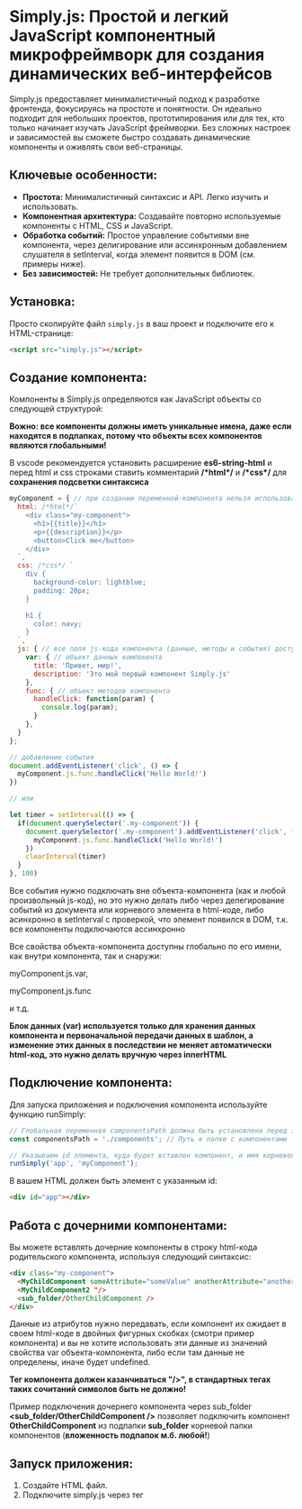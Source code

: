 # Simply.js: Простой и легкий JavaScript компонентный микрофреймворк для создания динамических веб-интерфейсов

Simply.js предоставляет минималистичный подход к разработке фронтенда, фокусируясь на простоте и понятности. Он идеально подходит для небольших проектов, прототипирования или для тех, кто только начинает изучать JavaScript фреймворки.  Без сложных настроек и зависимостей вы сможете быстро создавать динамические компоненты и оживлять свои веб-страницы.

## Ключевые особенности:

* **Простота:** Минималистичный синтаксис и API. Легко изучить и использовать.
* **Компонентная архитектура:** Создавайте повторно используемые компоненты с HTML, CSS и JavaScript.
* **Обработка событий:**  Простое управление событиями вне компонента, через делигирование или ассинхронным добавлением слушателя в setInterval, когда элемент появится в DOM (см. примеры ниже).
* **Без зависимостей:**  Не требует дополнительных библиотек.


## Установка:

Просто скопируйте файл `simply.js` в ваш проект и подключите его к HTML-странице:

```html
<script src="simply.js"></script>
```

## Создание компонента:

Компоненты в Simply.js определяются как JavaScript объекты со следующей структурой:

**Вожно: все компоненты должны иметь уникальные имена, даже если находятся в подпапках, потому что объекты всех компонентов являются глобальными!**

В vscode рекомендуется установить расширение **es6-string-html** и перед html и css строками ставить комментарий **/\*html\*/** и **/\*css\*/** для **сохранения подсветки синтаксиса**

```js
myComponent = { // при создании переменной-компонента нельзя использовать ключевые слова var, let, const, потому что все компоненты находятся в глобальной области видимости и являются свойствами объекта window
  html: /*html*/`
    <div class="my-component">
      <h1>{{title}}</h1>
      <p>{{description}}</p>
      <button>Click me</button>
    </div>
  `,
  css: /*css*/ `
    div {
      background-color: lightblue;
      padding: 20px;
    }

    h1 {
      color: navy;
    }
  `,
  js: { // все поля js-кода компонента (данные, методы и события) доступны глобально через myComponent
    var: { // объект данных компонента
      title: 'Привет, мир!',
      description: 'Это мой первый компонент Simply.js'
    },
    func: { // объект методов компонента
      handleClick: function(param) {
        console.log(param);
      }
    },
  }
};

// добавление события
document.addEventListener('click', () => {
  myComponent.js.func.handleClick('Hello World!')
})

// или

let timer = setInterval(() => {
  if(document.querySelector('.my-component')) {
    document.querySelector('.my-component').addEventListener('click', () => {
      myComponent.js.func.handleClick('Hello World!')
    })
    clearInterval(timer)
  }
}, 100)
```

Все события нужно подключать вне объекта-компонента (как и любой произвольный js-код), но это нужно делать либо через делегирование событий из документа или корневого элемента в html-коде, либо асинхронно в setInterval с проверкой, что элемент появился в DOM, т.к. все компоненты подключаются ассинхронно

Все свойства объекта-компонента доступны глобально по его имени, как внутри компонента, так и снаружи: 

myComponent.js.var,

myComponent.js.func

и т.д. 

**Блок данных (var) используется только для хранения данных компонента и первоначальной передачи данных в шаблон, а изменение этих данных в последствии не меняет автоматически html-код, это нужно делать вручную через innerHTML**

## Подключение компонента:

Для запуска приложения и подключения компонента используйте функцию runSimply:

```js
// Глобальная переменная componentsPath должна быть установлена перед запуском приложения
const componentsPath = './components'; // Путь к папке с компонентами

// Указываем id элемента, куда будет вставлен компонент, и имя корневого компонента
runSimply('app', 'myComponent'); 
```

В вашем HTML должен быть элемент с указанным id:

```html
<div id="app"></div>
```

## Работа с дочерними компонентами:

Вы можете вставлять дочерние компоненты в строку html-кода родительского компонента, используя следующий синтаксис:

```html
<div class="my-component">
  <MyChildComponent someAttribute="someValue" anotherAttribute="anotherValue"/>
  <MyChildComponent2 "/>
  <sub_folder/OtherChildComponent />
</div>
```

Данные из атрибутов нужно передавать, если компонент их ожидает в своем html-коде в двойных фигурных скобках (смотри пример компонента) и вы не хотите использовать эти данные из значений свойства var объекта-компонента, либо если там данные не определены, иначе будет undefined.

**Тег компонента должен казанчиваться "/>", в стандартных тегах таких сочитаний символов быть не должно!**

Пример подключения дочернего компонента через sub_folder **<sub_folder/OtherChildComponent />** позволяет подключить компонент **OtherChildComponent** из подпапки **sub_folder** корневой папки компонентов (**вложенность подпапок м.б. любой!**)

## Запуск приложения:

1. Создайте HTML файл.
2. Подключите simply.js через тег <script>перед вашим js-кодом (в теге head).
3. Создайте компонент как JavaScript объект в папке для компонентов.
4. В вашем js-коде создайте глобальную переменную componentsPath с сохранением пути до корневой папки компонентов.
5. Вызовите runSimply(), передав id корневого элемента и имя корневого компонента.
6. Откройте HTML файл в браузере.

## Пример:

[Вы можете посмотреть работающий пример использования Simply.js здесь!](https://github.com/ivalcode/ege.git "Сайт ЕГЭ по информатике")

## Лицензия:

**MIT**


